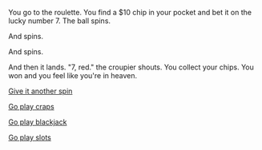 You go to the roulette. You find a $10 chip in your pocket and bet it on the lucky number 7. The ball spins.

And spins.

And spins.

And then it lands. "7, red." the croupier shouts. You collect your chips. You won and you feel like you're in heaven.

[Give it another spin](roulette2.md)

[Go play craps](craps2.md)

[Go play blackjack](blackjack2.md)

[Go play slots](slots2.md)
